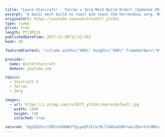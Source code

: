 ```yaml
---
title: "Learn Starcraft! - Terran v Zerg Mech Build Order! (Updated 2018)"
excerpt: "A basic mech build to roast and toast the horrendous zerg. Meant for lower level players looking for some direction! -- Watch live at https://www.twitch.tv/wintergaming"
originalUrl: https://youtube.com/watch?v=GS7l_y1cbSc
type: video
price: Free
length: PT13M11S
publishedDateTime: 2017-11-20T12:22:45Z
heat: 50

featuredContent: "<iframe width=\"800\" height=\"500\" frameborder=\"0\" src=\"https://www.youtube.com/embed/GS7l_y1cbSc\" allow=\"accelerometer; autoplay; encrypted-media; gyroscope; picture-in-picture\" allowfullscreen></iframe>"

provider:
  name: WinterStarcraft
  domain: youtube.com

topics:
  - StarCraft 2
  - Terran
  - Zerg

images:
  - url: https://i.ytimg.com/vi/GS7l_y1cbSc/maxresdefault.jpg
    width: 1280
    height: 720
    isCached: true

secured: "Ug25Q2hzc12M2rUS9QNCFTgcpeEF2CLk/RL7JU8IuO2NY+anzZQn+YotdRXcxRNb/58v7xLtdxEL8MoryLWEaypLBBqIvHnmVCu+VuKd/v6dYy2bNPGIqj6UKZrPrx5OZSWaDUQXEoOjh2rdcDVAdN7vnV+LaY5K5fi1ZmHFrzcUx2z6Gb4w5x9v4cdryfiSNf9AcSFaralfR/YvuHJBcKGrR8btlTZAWxvlKjmENIOiYPiS+qSGREAKS+8ZFyaFYK4Nv+iM7MxVpRtg4g1SY1LSk3nO0E/gQSPMOI0VRYQEuN1d3VA5xyFxeXI9t2Sla+PCFpNpMW80lc9DP8EDcvTorMuwK/xCUW+qXX2r5tPMH+CL+2mR/gKFqZDy+bj53gQr28qiakKuGHZc0M1MkiLZehZT9V7PvQuZ+wGbW2Y=;1ng/eMSUwzT6vDSp/sZNIQ=="
---
```


